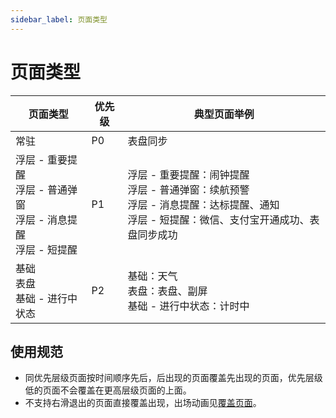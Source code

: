 ```yaml
---
sidebar_label: 页面类型
---
```


# 页面类型

| **页面类型**                                                 | **优先级** | **典型页面举例**                                             |
| ------------------------------------------------------------ | ---------- | ------------------------------------------------------------ |
| 常驻                                                         | P0         | 表盘同步                                                     |
| 浮层 - 重要提醒<br/>浮层 - 普通弹窗<br/>浮层 - 消息提醒<br/>浮层 - 短提醒 | P1         | 浮层 - 重要提醒：闹钟提醒<br/>浮层 - 普通弹窗：续航预警<br/>浮层 - 消息提醒：达标提醒、通知<br/>浮层 - 短提醒：微信、支付宝开通成功、表盘同步成功 |
| 基础<br/>表盘<br/>基础 - 进行中状态                                  | P2         | 基础：天气<br/>表盘：表盘、副屏<br/>基础 - 进行中状态：计时中      |

## 使用规范

- 同优先层级页面按时间顺序先后，后出现的页面覆盖先出现的页面，优先层级低的页面不会覆盖在更高层级页面的上面。
- 不支持右滑退出的页面直接覆盖出现，出场动画见[覆盖页面](switching-pages.md)。
